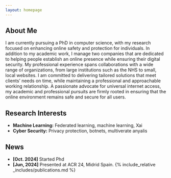 ```yaml
---
layout: homepage
---
```


## About Me

I am currently pursuing a PhD in computer science, with my research focused on enhancing online safety and protection for individuals. In addition to my academic work, I manage two companies that are dedicated to helping people establish an online presence while ensuring their digital security. My professional experience spans collaborations with a wide range of organizations, from large institutions such as the NHS to small, local websites. I am committed to delivering tailored solutions that meet clients’ needs on time, while maintaining a professional and approachable working relationship. A passionate advocate for universal internet access, my academic and professional pursuits are firmly rooted in ensuring that the online environment remains safe and secure for all users.

## Research Interests

- **Machine Learning:** Federated learning, machine learning, Xai 
- **Cyber Security:** Privacy protection, botnets, multiverate anyalis 

## News

- **[Oct. 2024]** Started Phd
- **[Jun, 2024]** Presented at ACR 24, Midrid Spain.
{% include_relative _includes/publications.md %}


